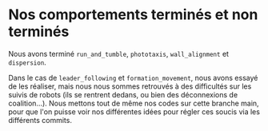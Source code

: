 # Nos comportements terminés et non terminés

Nous avons terminé `run_and_tumble`, `phototaxis`, `wall_alignment` et `dispersion`. 

Dans le cas de `leader_following` et `formation_movement`, nous avons essayé de les réaliser, mais nous nous sommes retrouvés à des difficultés sur les suivis de robots (ils se rentrent dedans, ou bien des déconnexions de coalition...).
Nous mettons tout de même nos codes sur cette branche main, pour que l'on puisse voir nos différentes idées pour régler ces soucis via les différents commits.
